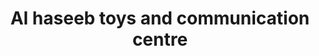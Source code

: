 ---
title: "Al haseeb toys and communication centre"
url: /karachi/al-haseeb-toys-and-communication-centre/
shop: Einkaufszentrum
---